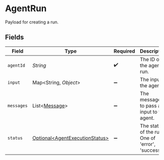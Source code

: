 # AgentRun

Payload for creating a run.


## Fields

| Field                                                                              | Type                                                                               | Required                                                                           | Description                                                                        |
| ---------------------------------------------------------------------------------- | ---------------------------------------------------------------------------------- | ---------------------------------------------------------------------------------- | ---------------------------------------------------------------------------------- |
| `agentId`                                                                          | *String*                                                                           | :heavy_check_mark:                                                                 | The ID of the agent to run.                                                        |
| `input`                                                                            | Map\<String, *Object*>                                                             | :heavy_minus_sign:                                                                 | The input to the agent.                                                            |
| `messages`                                                                         | List\<[Message](../../models/components/Message.md)>                               | :heavy_minus_sign:                                                                 | The messages to pass an input to the agent.                                        |
| `status`                                                                           | [Optional\<AgentExecutionStatus>](../../models/components/AgentExecutionStatus.md) | :heavy_minus_sign:                                                                 | The status of the run. One of 'error', 'success'.                                  |